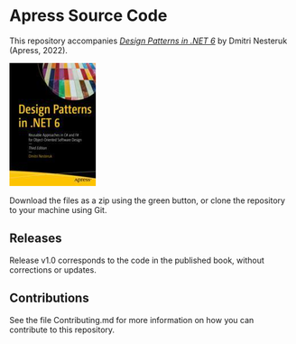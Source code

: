# Apress Source Code

This repository accompanies [*Design Patterns in .NET 6*](https://link.springer.com/book/10.1007/978-1-4842-8245-8) by Dmitri Nesteruk (Apress, 2022).

[comment]: #cover
![Cover image](978-1-4842-8244-1.jpg)

Download the files as a zip using the green button, or clone the repository to your machine using Git.

## Releases

Release v1.0 corresponds to the code in the published book, without corrections or updates.

## Contributions

See the file Contributing.md for more information on how you can contribute to this repository.